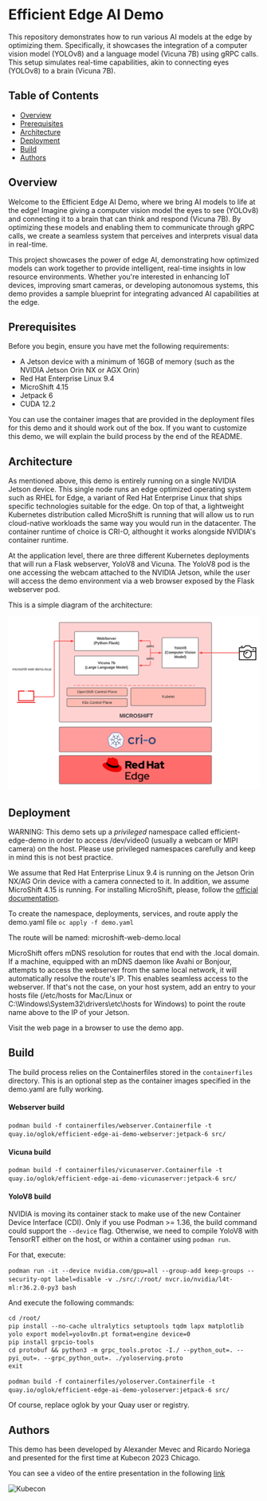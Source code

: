 # Efficient Edge AI Demo

This repository demonstrates how to run various AI models at the edge by optimizing them. Specifically, it showcases the integration of a computer vision model (YOLOv8) and a language model (Vicuna 7B) using gRPC calls. This setup simulates real-time capabilities, akin to connecting eyes (YOLOv8) to a brain (Vicuna 7B).

## Table of Contents

- [Overview](#overview)
- [Prerequisites](#prerequisites)
- [Architecture](#architecture)
- [Deployment](#deployment)
- [Build](#build)
- [Authors](#authors)

## Overview

Welcome to the Efficient Edge AI Demo, where we bring AI models to life at the edge! Imagine giving a computer vision model the eyes to see (YOLOv8) and connecting it to a brain that can think and respond (Vicuna 7B). By optimizing these models and enabling them to communicate through gRPC calls, we create a seamless system that perceives and interprets visual data in real-time.

This project showcases the power of edge AI, demonstrating how optimized models can work together to provide intelligent, real-time insights in low resource environments. Whether you're interested in enhancing IoT devices, improving smart cameras, or developing autonomous systems, this demo provides a sample blueprint for integrating advanced AI capabilities at the edge.

## Prerequisites

Before you begin, ensure you have met the following requirements:

- A Jetson device with a minimum of 16GB of memory (such as the NVIDIA Jetson Orin NX or AGX Orin)
- Red Hat Enterprise Linux 9.4
- MicroShift 4.15
- Jetpack 6
- CUDA 12.2

You can use the container images that are provided in the deployment files for this demo and it should work out of the box. If you want to customize this demo, we will explain the build process by the end of the README.

## Architecture

As mentioned above, this demo is entirely running on a single NVIDIA Jetson device. This single node runs an edge optimized operating system such as RHEL for Edge, a variant of Red Hat Enterprise Linux that ships specific technologies suitable for the edge. On top of that, a lightweight Kubernetes distribution called MicroShift is running that will allow us to run cloud-native workloads the same way you would run in the datacenter. The container runtime of choice is CRI-O, althought it works alongside NVIDIA's container runtime.

At the application level, there are three different Kubernetes deployments that will run a Flask webserver, YoloV8 and Vicuna. The YoloV8 pod is the one accessing the webcam attached to the NVIDIA Jetson, while the user will access the demo environment via a web browser exposed by the Flask webserver pod.

This is a simple diagram of the architecture:

![Demo Architecture](images/architecture.png)

## Deployment

WARNING: This demo sets up a *privileged* namespace called efficient-edge-demo in order to access /dev/video0 (usually a webcam or MIPI camera) on the host. Please use privileged namespaces carefully and keep in mind this is not best practice.

We assume that Red Hat Enterprise Linux 9.4 is running on the Jetson Orin NX/AG Orin device with a camera connected to it. In addition, we assume MicroShift 4.15 is running. For installing MicroShift, please, follow the [official documentation](https://access.redhat.com/documentation/es-es/red_hat_build_of_microshift/4.15).

To create the namespace, deployments, services, and route apply the demo.yaml file
```oc apply -f demo.yaml```

The route will be named: microshift-web-demo.local


MicroShift offers mDNS resolution for routes that end with the .local domain. If a machine, equipped with an mDNS daemon like Avahi or Bonjour, attempts to access the webserver from the same local network, it will automatically resolve the route's IP. This enables seamless access to the webserver. If that's not the case, on your host system, add an entry to your hosts file (/etc/hosts for Mac/Linux or C:\Windows\System32\drivers\etc\hosts for Windows) to point the route name above to the IP of your Jetson.

Visit the web page in a browser to use the demo app.

## Build

The build process relies on the Containerfiles stored in the `containerfiles` directory. This is an optional step as the container images specified in the demo.yaml are fully working.

#### Webserver build

`podman build -f containerfiles/webserver.Containerfile -t quay.io/oglok/efficient-edge-ai-demo-webserver:jetpack-6 src/`

#### Vicuna build

`podman build -f containerfiles/vicunaserver.Containerfile -t quay.io/oglok/efficient-edge-ai-demo-vicunaserver:jetpack-6 src/`


#### YoloV8 build

NVIDIA is moving its container stack to make use of the new Container Device Interface (CDI). Only if you use Podman >= 1.36, the build command could support the `--device` flag. Otherwise, we need to compile YoloV8 with TensorRT either on the host, or within a container using `podman run`.

For that, execute:

`podman run -it --device nvidia.com/gpu=all --group-add keep-groups --security-opt label=disable -v ./src/:/root/ nvcr.io/nvidia/l4t-ml:r36.2.0-py3 bash`

And execute the following commands:

```
cd /root/
pip install --no-cache ultralytics setuptools tqdm lapx matplotlib
yolo export model=yolov8n.pt format=engine device=0
pip install grpcio-tools
cd protobuf && python3 -m grpc_tools.protoc -I./ --python_out=. --pyi_out=. --grpc_python_out=. ./yoloserving.proto
exit
```


`podman build -f containerfiles/yoloserver.Containerfile -t quay.io/oglok/efficient-edge-ai-demo-yoloserver:jetpack-6 src/`


Of course, replace oglok by your Quay user or registry.


## Authors

This demo has been developed by Alexander Mevec and Ricardo Noriega and presented for the first time at Kubecon 2023 Chicago.

You can see a video of the entire presentation in the following [link](https://www.youtube.com/watch?v=11CzoVex7rU)

![Kubecon](images/kubecon.png)
